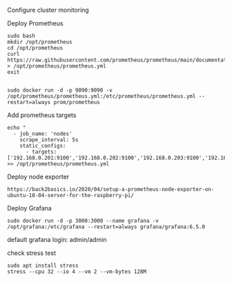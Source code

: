 Configure cluster monitoring


Deploy Prometheus
```
sudo bash
mkdir /opt/prometheus
cd /opt/prometheus
curl https://raw.githubusercontent.com/prometheus/prometheus/main/documentation/examples/prometheus.yml > /opt/prometheus/prometheus.yml
exit


sudo docker run -d -p 9090:9090 -v /opt/prometheus/prometheus.yml:/etc/prometheus/prometheus.yml --restart=always prom/prometheus
```

Add prometheus targets
```
echo "
  - job_name: 'nodes'
    scrape_interval: 5s
    static_configs:
      - targets: ['192.168.0.201:9100','192.168.0.202:9100','192.168.0.203:9100','192.168.0.204:9100','192.168.0.205:9100','192.168.0.206:9100','192.168.0.207:9100']" >> /opt/prometheus/prometheus.yml
```

Deploy node exporter
```
https://back2basics.io/2020/04/setup-a-prometheus-node-exporter-on-ubuntu-18-04-server-for-the-raspberry-pi/
```

Deploy Grafana
```
sudo docker run -d -p 3000:3000 --name grafana -v /opt/grafana:/etc/grafana --restart=always grafana/grafana:6.5.0 
```
default grafana login: admin/admin


check stress test
```
sudo apt install stress
stress --cpu 32 --io 4 --vm 2 --vm-bytes 128M
```
